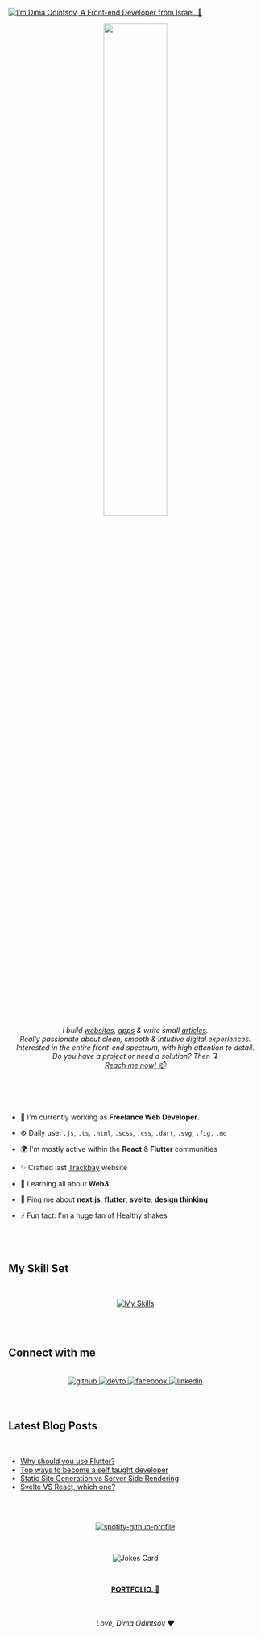 [![I’m Dima Odintsov, A Front-end Developer from Israel. 🍩](https://pimp-my-readme.webapp.io/pimp-my-readme/wavy-banner?subtitle=A%20Front-end%20Developer%20from%20Israel.%20%F0%9F%8D%A9&title=I%E2%80%99m%20Dima%20Odintsov)](https://pimp-my-readme.webapp.io)
<div align="center">
<img src="https://rishavanand.github.io/static/images/greetings.gif" align="center" style="width: 50%" />
</div>  
  
<br/>

<div align="center">
<h6>
I build <a href="https://dimaodin.com/work">websites</a>,
<a href="https://dimaodin.com/work">apps</a> &
write small <a href="https://dimaodin.com/blog">articles</a>.
<br>
Really passionate about clean, smooth & intuitive digital experiences.
<br>
Interested in the entire front-end spectrum, with high attention to detail.
<br>
Do you have a project or need a solution? Then ↴<br><a href="mailto:hey@dimaodin.com?subject=I%20wanted%20to%20discuss%20a%20new%20project.&body=Hi!%20My%20name%20is%20_%2C%20and%20i%20want%20a%20brand%20new%20web%20experience!%20%F0%9F%8E%89">Reach me now! 📫</a>
</h6>
</div> 

<br/>
<br/>

- 🏢 I'm currently working as **Freelance Web Developer**.  
  

- ⚙️ Daily use: `.js`, `.ts`, `.html`, `.scss`, `.css`, `.dart`, `.svg`, `.fig,` `.md`
  

- 🌍 I'm mostly active within the **React** & **Flutter** communities  
  

- ✨ Crafted last [Trackbay](https://trackbay.vercel.app/) website  
  

- 🌱 Learning all about **Web3**  
  

- 💬 Ping me about **next.js**, **flutter**, **svelte**, **design thinking**
  

- ⚡️ Fun fact: I'm a huge fan of Healthy shakes  
  

<br/>  
<br/>

## My Skill Set  
<div align="center">  
<br/>

[![My Skills](https://skillicons.dev/icons?i=html,css,tailwind,sass,styledcomponents,js,ts,react,redux,next,nodejs,express,dart,flutter,graphql,git,mongodb,firebase,appwrite,vscode,figma,&perline=7)](https://skillicons.dev)

</div>  

<br/>  
<br/>

## Connect with me  
<br/>
<div align="center">

<a href="https://github.com/dimaodin" target="_blank">
<img src=https://img.shields.io/badge/github-%2324292e.svg?&style=for-the-badge&logo=github&logoColor=white alt=github style="margin-bottom: 5px;" />
</a>
<a href="https://dev.to/dimaodin" target="_blank">
<img src=https://img.shields.io/badge/dev.to-%2308090A.svg?&style=for-the-badge&logo=dev.to&logoColor=white alt=devto style="margin-bottom: 5px;" />
</a>
<a href="https://www.facebook.com/dima.odintsov" target="_blank">
<img src=https://img.shields.io/badge/facebook-%232E87FB.svg?&style=for-the-badge&logo=facebook&logoColor=white alt=facebook style="margin-bottom: 5px;" />
</a>
<a href="https://linkedin.com/in/dimaodin" target="_blank">
<img src=https://img.shields.io/badge/linkedin-%231E77B5.svg?&style=for-the-badge&logo=linkedin&logoColor=white alt=linkedin style="margin-bottom: 5px;" />
</a>  
</div>  
  

<br/>  
<br/>

## Latest Blog Posts 
<br/>

- [Why should you use Flutter?](https://dev.to/dimaodin/why-should-you-use-flutter-4510)
- [Top ways to become a self taught developer](https://dev.to/dimaodin/top-ways-to-become-a-self-taught-developer-4e2l) 
- [Static Site Generation vs Server Side Rendering](https://dev.to/dimaodin/static-site-generation-vs-server-side-rendering-36j)  
- [Svelte VS React, which one?](https://dev.to/dimaodin/svelte-vs-react-which-one-5gif) 


<div align="center">

<br/>  
<br/>  

[![spotify-github-profile](https://spotify-github-profile.vercel.app/api/view?uid=214d7kmqygv2omq5tjmkhk3zq&cover_image=true&theme=novatorem&bar_color=7900ff&bar_color_cover=false)](https://spotify-github-profile.vercel.app/api/view?uid=214d7kmqygv2omq5tjmkhk3zq&redirect=true)

<br/>

![Jokes Card](https://readme-jokes.vercel.app/api?hideBorder&theme=synthwave)

<br/>

**[PORTFOLIO. 🎉](https://dimaodin.com/)**

<br/> 

<h6>Love, Dima Odintsov ❤️</h6>

</div>

<br/>  
<br/> 
